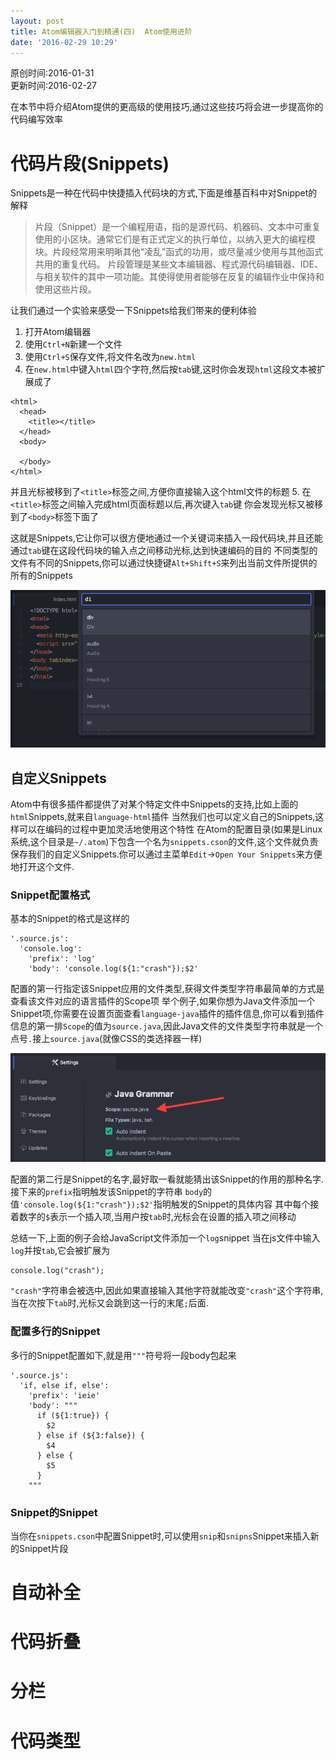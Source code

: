 ```yaml
---
layout: post
title: Atom编辑器入门到精通(四)  Atom使用进阶
date: '2016-02-29 10:29'
---
```


原创时间:2016-01-31<br>更新时间:2016-02-27

在本节中将介绍Atom提供的更高级的使用技巧,通过这些技巧将会进一步提高你的代码编写效率
# 代码片段(Snippets)
Snippets是一种在代码中快捷插入代码块的方式,下面是维基百科中对Snippet的解释
>片段（Snippet）是一个编程用语，指的是源代码、机器码、文本中可重复使用的小区块。通常它们是有正式定义的执行单位，以纳入更大的编程模块。片段经常用来明晰其他“凌乱”函式的功用，或尽量减少使用与其他函式共用的重复代码。
片段管理是某些文本编辑器、程式源代码编辑器、IDE、与相关软件的其中一项功能。其使得使用者能够在反复的编辑作业中保持和使用这些片段。

让我们通过一个实验来感受一下Snippets给我们带来的便利体验
1. 打开Atom编辑器
2. 使用`Ctrl+N`新建一个文件
3. 使用`Ctrl+S`保存文件,将文件名改为`new.html`
4. 在`new.html`中键入`html`四个字符,然后按`tab`键,这时你会发现`html`这段文本被扩展成了
```
<html>
  <head>
    <title></title>
  </head>
  <body>

  </body>
</html>
```
并且光标被移到了`<title>`标签之间,方便你直接输入这个html文件的标题
5. 在`<title>`标签之间输入完成html页面标题以后,再次键入`tab`键
你会发现光标又被移到了`<body>`标签下面了

这就是Snippets,它让你可以很方便地通过一个关键词来插入一段代码块,并且还能通过`tab`键在这段代码块的输入点之间移动光标,达到快速编码的目的
不同类型的文件有不同的Snippets,你可以通过快捷键`Alt+Shift+S`来列出当前文件所提供的所有的Snippets

![Snippet](https://raw.githubusercontent.com/PeterHo/images/master/blog/editor/atom/atom_4/snippets.png)

## 自定义Snippets
Atom中有很多插件都提供了对某个特定文件中Snippets的支持,比如上面的`html`Snippets,就来自`language-html`插件
当然我们也可以定义自己的Snippets,这样可以在编码的过程中更加灵活地使用这个特性
在Atom的配置目录(如果是Linux系统,这个目录是`~/.atom`)下包含一个名为`snippets.cson`的文件,这个文件就负责保存我们的自定义Snippets.你可以通过主菜单`Edit`->`Open Your Snippets`来方便地打开这个文件.
### Snippet配置格式
基本的Snippet的格式是这样的
```
'.source.js':
  'console.log':
    'prefix': 'log'
    'body': 'console.log(${1:"crash"});$2'
```
配置的第一行指定该Snippet应用的文件类型,获得文件类型字符串最简单的方式是查看该文件对应的语言插件的Scope项
举个例子,如果你想为Java文件添加一个Snippet项,你需要在设置页面查看`language-java`插件的插件信息,你可以看到插件信息的第一排`Scope`的值为`source.java`,因此Java文件的文件类型字符串就是一个点号`.`接上`source.java`(就像CSS的类选择器一样)

![SnippetScope](https://raw.githubusercontent.com/PeterHo/images/master/blog/editor/atom/atom_4/snippet-scope.png)

配置的第二行是Snippet的名字,最好取一看就能猜出该Snippet的作用的那种名字.
接下来的`prefix`指明触发该Snippet的字符串
`body`的值`'console.log(${1:"crash"});$2'`指明触发的Snippet的具体内容
其中每个接着数字的`$`表示一个插入项,当用户按`tab`时,光标会在设置的插入项之间移动

总结一下,上面的例子会给JavaScript文件添加一个`log`snippet
当在js文件中输入`log`并按`tab`,它会被扩展为
```
console.log("crash");
```
`"crash"`字符串会被选中,因此如果直接输入其他字符就能改变`"crash"`这个字符串,当在次按下`tab`时,光标又会跳到这一行的末尾`;`后面.

### 配置多行的Snippet
多行的Snippet配置如下,就是用`"""`符号将一段body包起来
```
'.source.js':
  'if, else if, else':
    'prefix': 'ieie'
    'body': """
      if (${1:true}) {
        $2
      } else if (${3:false}) {
        $4
      } else {
        $5
      }
    """
```

### Snippet的Snippet
当你在`snippets.cson`中配置Snippet时,可以使用`snip`和`snipns`Snippet来插入新的Snippet片段


# 自动补全

# 代码折叠

# 分栏

# 代码类型
